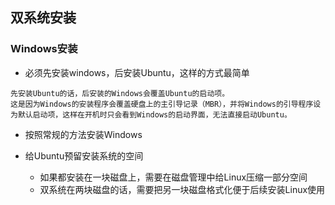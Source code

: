 ## 双系统安装

### Windows安装

- 必须先安装windows，后安装Ubuntu，这样的方式最简单

```
先安装Ubuntu的话，后安装的Windows会覆盖Ubuntu的启动项。
这是因为Windows的安装程序会覆盖硬盘上的主引导记录（MBR），并将Windows的引导程序设为默认启动项，这样在开机时只会看到Windows的启动界面，无法直接启动Ubuntu。
```

- 按照常规的方法安装Windows

- 给Ubuntu预留安装系统的空间
    - 如果都安装在一块磁盘上，需要在磁盘管理中给Linux压缩一部分空间
    - 双系统在两块磁盘的话，需要把另一块磁盘格式化便于后续安装Linux使用